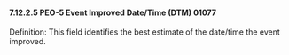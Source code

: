 #### 7.12.2.5 PEO-5 Event Improved Date/Time (DTM) 01077

Definition: This field identifies the best estimate of the date/time the event improved.
